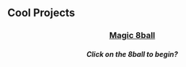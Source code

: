 ## Cool Projects

<center>
<h3>
<a href="https://jroo3121.github.io/projects/reps/8ball.html">Magic 8ball</a>
  </h3>
  <h5>Click on the 8ball to begin?</h5>
